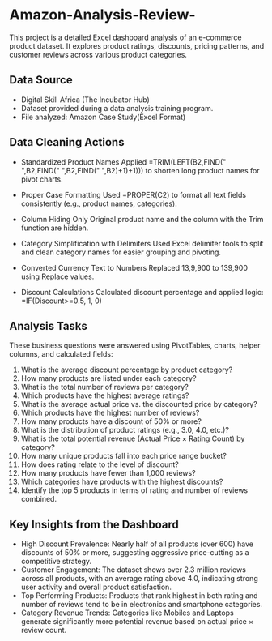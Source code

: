 # Amazon-Analysis-Review-
This project is a detailed Excel dashboard analysis of an e-commerce product dataset. It explores product ratings, discounts, pricing patterns, and customer reviews across various product categories.

## Data Source
- Digital Skill Africa (The Incubator Hub)
- Dataset provided during a data analysis training program.
- File analyzed: Amazon Case Study(Excel Format)

## Data Cleaning Actions

- Standardized Product Names
Applied =TRIM(LEFT(B2,FIND(" ",B2,FIND(" ",B2,FIND(" ",B2)+1)+1))) to shorten long product names for pivot charts.

- Proper Case Formatting
Used =PROPER(C2) to format all text fields consistently (e.g., product names, categories).

- Column Hiding
Only Original product name and the column with the Trim function are hidden.

- Category Simplification with Delimiters
Used Excel delimiter tools to split and clean category names for easier grouping and pivoting.

- Converted Currency Text to Numbers
Replaced 13,9,900 to 139,900 using Replace values.

- Discount Calculations
Calculated discount percentage and applied logic: =IF(Discount>=0.5, 1, 0)


## Analysis Tasks
These business questions were answered using PivotTables, charts, helper columns, and calculated fields:

1.  What is the average discount percentage by product category?
2.  How many products are listed under each category?
3.  What is the total number of reviews per category?
4.  Which products have the highest average ratings?
5.  What is the average actual price vs. the discounted price by category?
6.  Which products have the highest number of reviews?
7.  How many products have a discount of 50% or more?
8.  What is the distribution of product ratings (e.g., 3.0, 4.0, etc.)?
9.  What is the total potential revenue (Actual Price × Rating Count) by category?
10. How many unique products fall into each price range bucket?
11. How does rating relate to the level of discount?
12. How many products have fewer than 1,000 reviews?
13. Which categories have products with the highest discounts?
14. Identify the top 5 products in terms of rating and number of reviews combined.


## Key Insights from the Dashboard

- High Discount Prevalence: Nearly half of all products (over 600) have discounts of 50% or more, suggesting aggressive price-cutting as a competitive strategy.
- Customer Engagement: The dataset shows over 2.3 million reviews across all products, with an average rating above 4.0, indicating strong user activity and overall product satisfaction.
- Top Performing Products: Products that rank highest in both rating and number of reviews tend to be in electronics and smartphone categories.
- Category Revenue Trends: Categories like Mobiles and Laptops generate significantly more potential revenue based on actual price × review count.

